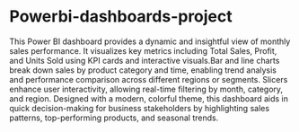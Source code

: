# Powerbi-dashboards-project
This Power BI dashboard provides a dynamic and insightful view of monthly sales performance. It visualizes key metrics including Total Sales, Profit, and Units Sold using KPI cards and interactive visuals.Bar and line charts break down sales by product category and time, enabling trend analysis and performance comparison across different regions or segments. Slicers enhance user interactivity, allowing real-time filtering by month, category, and region. Designed with a modern, colorful theme, this dashboard aids in quick decision-making for business stakeholders by highlighting sales patterns, top-performing products, and seasonal trends.
